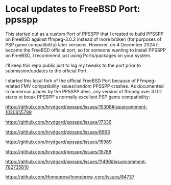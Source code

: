 # Local updates to FreeBSD Port: ppsspp

This started out as a custom Port of PPSSPP that I created to build PPSSPP on FreeBSD against ffmpeg-3.0.2 instead of more broken (for purposes of PSP game compatibility) later versions. However, on 4 December 2024 it became the FreeBSD official port, so for someone wanting to install PPSSPP on FreeBSD, I recommend just using Ports/packages on your system.

I'll keep this repo public just to log my tweaks to the port prior to submission/updates to the official Port.

I started this local fork of the official FreeBSD Port because of FFmpeg-related FMV compatibility issues/random PPSSPP crashes. As documented in numerous places by the PPSSPP devs, any version of ffmpeg over 3.0.2 starts to break PPSSPP's normally excellent PSP game compatibility:

https://github.com/hrydgard/ppsspp/issues/15308#issuecomment-1030655799

https://github.com/hrydgard/ppsspp/issues/17336

https://github.com/hrydgard/ppsspp/issues/6663

https://github.com/hrydgard/ppsspp/issues/15969

https://github.com/hrydgard/ppsspp/issues/15788

https://github.com/hrydgard/ppsspp/issues/11490#issuecomment-782735810

https://github.com/Homebrew/homebrew-core/issues/84737
